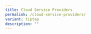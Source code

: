 ```yaml
---
title: Cloud Service Providers
permalink: /cloud-service-providers/
variant: tiptap
description: ""
---
```

